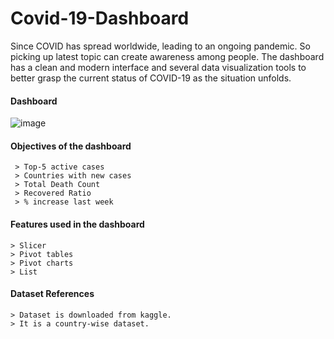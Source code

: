 # Covid-19-Dashboard
Since COVID has spread worldwide, leading to an ongoing pandemic. So picking up latest topic can create awareness among people.
The dashboard has a clean and modern interface and several data visualization tools to better grasp the current status of COVID-19 as the situation unfolds. 

#### Dashboard
![image](https://user-images.githubusercontent.com/55029733/151431285-993c6c8a-87e1-4598-855d-177be490be86.png)

#### Objectives of the dashboard
     > Top-5 active cases
     > Countries with new cases
     > Total Death Count
     > Recovered Ratio
     > % increase last week

#### Features used in the dashboard
    > Slicer
    > Pivot tables
    > Pivot charts
    > List

#### Dataset References
    > Dataset is downloaded from kaggle.
    > It is a country-wise dataset.
